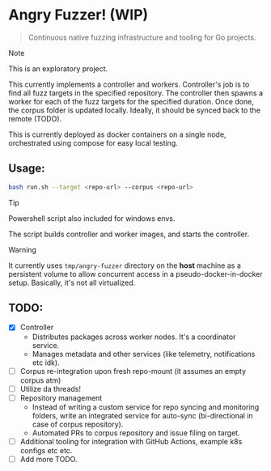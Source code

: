# Angry Fuzzer! (WIP)

> Continuous native fuzzing infrastructure and tooling for Go projects.

> [!NOTE]
> This is an exploratory project.

This currently implements a controller and workers. Controller's job is to find all fuzz targets in the specified repository. The controller then spawns a worker for each of the fuzz targets for the specified duration. Once done, the corpus folder is updated locally. Ideally, it should be synced back to the remote (TODO).

This is currently deployed as docker containers on a single node, orchestrated using compose for easy local testing.

## Usage:

```bash
bash run.sh --target <repo-url> --corpus <repo-url>
```

> [!TIP]
> Powershell script also included for windows envs.

The script builds controller and worker images, and starts the controller.

> [!WARNING]
> It currently uses `tmp/angry-fuzzer` directory on the **host** machine as a persistent volume to allow concurrent access in a pseudo-docker-in-docker setup. Basically, it's not all virtualized.

## TODO:

- [X] Controller
  - Distributes packages across worker nodes. It's a coordinator service.
  - Manages metadata and other services (like telemetry, notifications etc idk).
- [ ] Corpus re-integration upon fresh repo-mount (it assumes an empty corpus atm)
- [ ] Utilize da threads!
- [ ] Repository management
  - Instead of writing a custom service for repo syncing and monitoring folders, write an integrated service for auto-sync (bi-directional in case of corpus repository).
  - Automated PRs to corpus repository and issue filing on target.
- [ ] Additional tooling for integration with GitHub Actions, example k8s configs etc etc.
- [ ] Add more TODO.